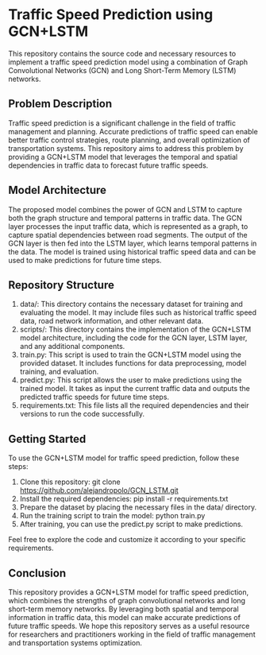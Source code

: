 # Traffic Speed Prediction using GCN+LSTM

This repository contains the source code and necessary resources to implement a traffic speed prediction model using a combination of Graph Convolutional Networks (GCN) and Long Short-Term Memory (LSTM) networks.

## Problem Description

Traffic speed prediction is a significant challenge in the field of traffic management and planning. Accurate predictions of traffic speed can enable better traffic control strategies, route planning, and overall optimization of transportation systems. This repository aims to address this problem by providing a GCN+LSTM model that leverages the temporal and spatial dependencies in traffic data to forecast future traffic speeds.

## Model Architecture

The proposed model combines the power of GCN and LSTM to capture both the graph structure and temporal patterns in traffic data. The GCN layer processes the input traffic data, which is represented as a graph, to capture spatial dependencies between road segments. The output of the GCN layer is then fed into the LSTM layer, which learns temporal patterns in the data. The model is trained using historical traffic speed data and can be used to make predictions for future time steps.

## Repository Structure

1. data/: This directory contains the necessary dataset for training and evaluating the model. It may include files such as historical traffic speed data, road network information, and other relevant data.
2. scripts/: This directory contains the implementation of the GCN+LSTM model architecture, including the code for the GCN layer, LSTM layer, and any additional components.
3. train.py: This script is used to train the GCN+LSTM model using the provided dataset. It includes functions for data preprocessing, model training, and evaluation.
4. predict.py: This script allows the user to make predictions using the trained model. It takes as input the current traffic data and outputs the predicted traffic speeds for future time steps.
5. requirements.txt: This file lists all the required dependencies and their versions to run the code successfully.

## Getting Started

To use the GCN+LSTM model for traffic speed prediction, follow these steps:

1. Clone this repository: git clone https://github.com/alejandropolo/GCN_LSTM.git
2. Install the required dependencies: pip install -r requirements.txt
3. Prepare the dataset by placing the necessary files in the data/ directory.
4. Run the training script to train the model: python train.py
5. After training, you can use the predict.py script to make predictions.

Feel free to explore the code and customize it according to your specific requirements.

## Conclusion

This repository provides a GCN+LSTM model for traffic speed prediction, which combines the strengths of graph convolutional networks and long short-term memory networks. By leveraging both spatial and temporal information in traffic data, this model can make accurate predictions of future traffic speeds. We hope this repository serves as a useful resource for researchers and practitioners working in the field of traffic management and transportation systems optimization.
